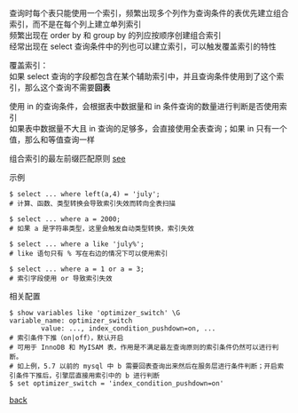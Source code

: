 查询时每个表只能使用一个索引，频繁出现多个列作为查询条件的表优先建立组合索引，而不是在每个列上建立单列索引  
频繁出现在 order by 和 group by 的列应按顺序创建组合索引  
经常出现在 select 查询条件中的列也可以建立索引，可以触发覆盖索引的特性  

覆盖索引：  
如果 select 查询的字段都包含在某个辅助索引中，并且查询条件使用到了这个索引，那么这个查询不需要**回表**  

使用 in 的查询条件，会根据表中数据量和 in 条件查询的数量进行判断是否使用索引  
如果表中数据量不大且 in 查询的足够多，会直接使用全表查询；如果 in 只有一个值，那么和等值查询一样  

组合索引的最左前缀匹配原则 [see](1/1.md)  

示例  
```
$ select ... where left(a,4) = 'july';  
# 计算、函数、类型转换会导致索引失效而转向全表扫描  

$ select ... where a = 2000;
# 如果 a 是字符串类型，这里会触发自动类型转换，索引失效  

$ select ... where a like 'july%';  
# like 语句只有 % 写在右边的情况下可以使用索引  

$ select ... where a = 1 or a = 3;  
# 索引字段使用 or 导致索引失效  
```

相关配置  
```
$ show variables like 'optimizer_switch' \G  
variable_name: optimizer_switch  
        value: ..., index_condition_pushdown=on, ...
# 索引条件下推（on|off），默认开启  
# 可用于 InnoDB 和 MyISAM 表，作用是不满足最左查询原则的索引条件仍然可以进行判断。  
# 如上例，5.7 以前的 mysql 中 b 需要回表查询出来然后在服务层进行条件判断；开启索引条件下推后，引擎层直接用索引中的 b 进行判断  
$ set optimizer_switch = 'index_condition_pushdown=on'  
```

[back](../10.md)  